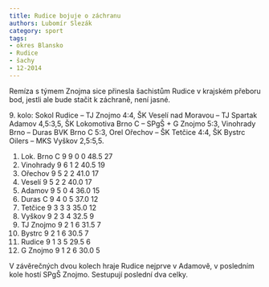 ```yaml
---
title: Rudice bojuje o záchranu
authors: Lubomír Slezák
category: sport
tags:
- okres Blansko
- Rudice
- šachy
- 12-2014
---
```


Remíza s týmem Znojma sice přinesla šachistům Rudice v krajském přeboru bod, jestli ale bude stačit k záchraně, není jasné.

9\. kolo: Sokol Rudice – TJ Znojmo 4:4, ŠK Veselí nad Moravou – TJ Spartak Adamov 4,5:3,5, ŠK Lokomotiva Brno C – SPgŠ + G Znojmo 5:3, Vinohrady Brno – Duras BVK Brno C 5:3, Orel Ořechov – ŠK Tetčice 4:4, ŠK Bystrc Oilers – MKS Vyškov 2,5:5,5.

1. Lok. Brno C 	9 9 0 0 48.5 	27
2. Vinohrady 	9 6 1 2 40.5 	19
3. Ořechov 	9 5 2 2 	41.0 	17
4. Veselí 	9 5 2 2 	40.0 	17
5. Adamov 	9 5 0 4 	36.0 	15
6. Duras C 	9 4 0 5 	37.0 	12
7. Tetčice 	9 3 3 3 	35.0 	12
8. Vyškov 	9 2 3 4 	32.5 	9
9. TJ Znojmo 	9 2 1 6 	31.5 	7
10. Bystrc 	9 2 1 6 	30.5 	7
11. Rudice 	9 1 3 5 	29.5 	6
12. G Znojmo 	9 1 2 6 	30.0 	5

V závěrečných dvou kolech hraje Rudice nejprve v Adamově, v posledním kole hostí SPgŠ Znojmo. Sestupují poslední dva celky.